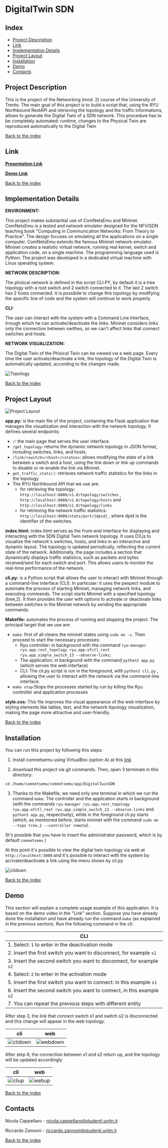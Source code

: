 # DigitalTwin SDN



## Index
- [Project Description](#Project-Description)
- [Link](#Link)
- [Implementation Details](#Implementation-Details)
- [Project Layout](#Project-Layout)
- [Installation](#Installation)
- [Demo](#Demo)
- [Contacts](#Contacts)

## Project Description

This is the project of the Networking (mod. 2) course of the University of Trento.
The main goal of this project is to build a script that, using the RYU Northbound RestAPI and retrieving the topology and the traffic informations, allows to generate the Digital Twin of a  SDN network.
This procedure has to be completely automated: runtime, changes to the Physical Twin are reproduced automatically to the Digital Twin


[Back to the index](#Index)


## Link

[**Presentation Link**](https://docs.google.com/presentation/d/1ULJuVBcUslIpldoW_BwQPWuk5LzKMG0_OoHpBfltg84/edit?usp=sharing)

[**Demo Link**](https://) 

[Back to the index](#Index)

## Implementation Details
**ENVIRONMENT:**

This project makes substantial use of ComNetsEmu and Mininet. ComNetsEmu is a tested and network emulator designed for the NFV/SDN teaching book "Computing in Communication Networks: From Theory to Practice". The design focuses on emulating all the applications on a single computer. ComNetsEmu extends the famous Mininet network emulator. Mininet creates a realistic virtual network, running real kernel, switch and application code, on a single machine. The programming language used is Python. The project was developed in a dedicated virtual machine with Linux operating system.

**NETWORK DESCRIPTION:**

The phisical network is defined in the script CLI.PY, by default it is a tree topology with a root switch and 2 switch connected to it. The last 2 switch has 2 hosts connected. It is possibile to change this topology by modifying the specific line of code and the system will continue to work properly.


**CLI:**

The user can interact with the system with a Command Line Interface, trrough which he can activate/deactivate the links. 
Mininet considers links only the connection between swithes, so we can't affect links that connect switches and hosts.


**NETWORK VISUALIZATION:**


The Digital Twin of the Phisical Twin can be viewed via a web page.
Every time the user activate/deactivate a link, the topology of the Digital Twin is automatically updated, according to the changes made.



![Topology](static/images/web.png) 



[Back to the index](#Index)


## Project Layout
![Project Layout](/static/images/tree.png)


**app.py:** is the main file of the project, containing the Flask application that manages the visualization and interaction with the network topology. It defines several endpoints:

- ```/```: the main page that serves the user interface.
- ```/get_topology```: returns the dynamic network topology in JSON format, including switches, links, and hosts.
- ```/link/<switch>/<host>/<status>```: allows modifying the state of a link between a switch and a host, using the link down or link up commands to disable or re-enable the link via Mininet.
- ```get_traffic_stats()```: retrieves network traffic statistics for the links in the topology
- The RYU Northbound API that we use are:
  - for retrieving the topology: ```http://localhost:8080/v1.0/topology/switches``` , ```http://localhost:8080/v1.0/topology/hosts``` and ```http://localhost:8080/v1.0/topology/links```
  - for retrieving the network traffic statistics: ```http://localhost:8080/stats/port/{dpid}``` , where dpid is the identifier of the switches.

**index.html:** index.html serves as the front-end interface for displaying and interacting with the SDN Digital Twin network topology. It uses D3.js to visualize the network's switches, hosts, and links in an interactive and dynamic layout. The topology is updated periodically, reflecting the current state of the network. Additionally, the page includes a section that dynamically displays traffic statistics, such as packets and bytes received/sent for each switch and port. This allows users to monitor the real-time performance of the network.

**cli.py:** is a Python script that allows the user to interact with Mininet through a command-line interface (CLI). In particular: it uses the pexpect module to automate the process of starting Mininet, managing network links, and executing commands. The script starts Mininet with a specified topology (tree,2). It then provides the user with options to activate or deactivate links between switches in the Mininet network by sending the appropriate commands.

**Makefile:** automates the process of running and stopping the project. The principal target that we use are:
- ```make```: first of all cleans the mininet states using ```sudo mn -c```. Then proceed to start the necessary processes:
  - Ryu controller: in background with the command ```ryu-manager ryu.app.rest_topology ryu.app.ofctl_rest ryu.app.simple_switch_13 --observe-links```;
  - The application: in backgound with the command  ```python3 app.py``` (which serves the web interface)
  - CLI: The cli.py script is run in the foreground, with ```python3 cli.py``` , allowing the user to interact with the network via the command-line interface.
- ```make stop```:Stops the processes started by run by killing the Ryu controller and application processes

**style.css:** This file improves the visual appearance of the web interface by styling elements like tables, text, and the network topology visualization, making the page more attractive and user-friendly.



[Back to the index](#Index)


## Installation
You can run this project by following this steps:
1. Install comnetsemu using VirtualBox (option A) at this [link](https://www.granelli-lab.org/researches/relevant-projects/comnetsemu-labs)

2. download this project via git commands. Then, open 3 terminals in this directory:

```
cd /home/comnetsemu/comnetsemu/app/DigitalTwinSDN
```

3. Thanks to the Makefile, we need only one terminal in which we run the command  ```make```. The controller and the application starts in background (with the commands ```ryu-manager ryu.app.rest_topology ryu.app.ofctl_rest ryu.app.simple_switch_13 --observe-links``` and ```python3 app.py```, respectively), while in the foreground cli.py starts (which, as mentioned before, starts mininet with the command ```sudo mn --topo tree,2 --controller remote```).

(It's possible that you have to insert the administrator password, which is by default ```comnetsemu``` )

At this point it's possible to view the digital twin topology via web at ```http://localhost:5000``` and it's possible to interact with the system by acrivate/deactivate a link using the menu shows by cli.py

![clidown](/static/images/cli.png) 

[Back to the index](#Index)

## Demo

This section will explain a complete usage example of this application.
It is based on the demo video in the "Link" section.
Suppose you have already done the installation  and have already run the command ```make``` (as explained in the previous section).
Run the following command in the cli:

| CLI                                                                               |
|-----------------------------------------------------------------------------------|
|1. Select: ```1```  to enter in the deactivation mode                              |
|2. Insert the first switch you want to disconnect, for example ```s1```            |  
|3. Insert the second switch you want to disconnect, for example ```s2```           |  
|4. Select: ```2```  to enter in the activation mode                                |
|5. Insert the first switch you want to connect: in this example ```s1```           |  
|6. Insert the second switch you want to connect, in this example ```s2```          | 
|7. You can repeat the previous steps with different entity                         |



After step 3, the link that connect switch s1 and switch s2 is disconnected and this change will appear in the web topology.

 | cli                                  | web 
|---------------------------------------|---------------------------------------
|![clidown](/static/images/clidown.png) | ![webdown](/static/images/webdown.png)


After step 6, the connection between s1 and s2 return up, and the topology will be updated accordingly

| cli                                   | web 
|---------------------------------------|---------------------------------------
|![cliup](/static/images/cliup.png)     | ![webup](/static/images/webup.png)


[Back to the index](#Index)

## Contacts
Nicola Cappellaro - nicola.cappellaro@studenti.unitn.it

Riccardo Zannoni - riccardo.zannoni@studenti.unitn.it

[Back to the index](#Index)

